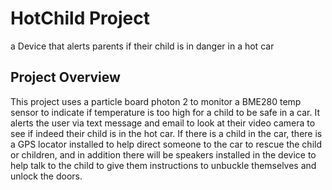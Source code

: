 # HotChild Project
a Device that alerts parents if their child is in danger in a hot car

## Project Overview
This project uses a particle board photon 2 to monitor a BME280 temp sensor to indicate if temperature is too high for a child
to be safe in a car. It alerts the user via text message and email to look at their video camera to see if indeed their child is in the hot car. If there is a child in the car, there is a GPS locator installed to help direct someone to the car to rescue the child or children, and in addition there will be speakers installed in the device to help talk to the child to give them instructions to unbuckle themselves and unlock the doors. 

